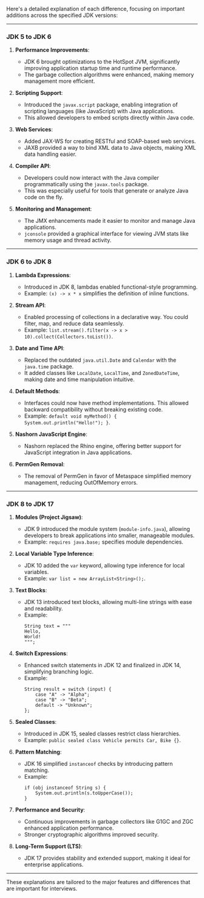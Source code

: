 Here's a detailed explanation of each difference, focusing on important additions across the specified JDK versions:

---

### **JDK 5 to JDK 6**
1. **Performance Improvements**:
   - JDK 6 brought optimizations to the HotSpot JVM, significantly improving application startup time and runtime performance.
   - The garbage collection algorithms were enhanced, making memory management more efficient.

2. **Scripting Support**:
   - Introduced the `javax.script` package, enabling integration of scripting languages (like JavaScript) with Java applications.
   - This allowed developers to embed scripts directly within Java code.

3. **Web Services**:
   - Added JAX-WS for creating RESTful and SOAP-based web services.
   - JAXB provided a way to bind XML data to Java objects, making XML data handling easier.

4. **Compiler API**:
   - Developers could now interact with the Java compiler programmatically using the `javax.tools` package.
   - This was especially useful for tools that generate or analyze Java code on the fly.

5. **Monitoring and Management**:
   - The JMX enhancements made it easier to monitor and manage Java applications.
   - `jconsole` provided a graphical interface for viewing JVM stats like memory usage and thread activity.

---

### **JDK 6 to JDK 8**
1. **Lambda Expressions**:
   - Introduced in JDK 8, lambdas enabled functional-style programming.
   - Example: `(x) -> x * x` simplifies the definition of inline functions.

2. **Stream API**:
   - Enabled processing of collections in a declarative way. You could filter, map, and reduce data seamlessly.
   - Example: `list.stream().filter(x -> x > 10).collect(Collectors.toList())`.

3. **Date and Time API**:
   - Replaced the outdated `java.util.Date` and `Calendar` with the `java.time` package.
   - It added classes like `LocalDate`, `LocalTime`, and `ZonedDateTime`, making date and time manipulation intuitive.

4. **Default Methods**:
   - Interfaces could now have method implementations. This allowed backward compatibility without breaking existing code.
   - Example: `default void myMethod() { System.out.println("Hello!"); }`.

5. **Nashorn JavaScript Engine**:
   - Nashorn replaced the Rhino engine, offering better support for JavaScript integration in Java applications.

6. **PermGen Removal**:
   - The removal of PermGen in favor of Metaspace simplified memory management, reducing OutOfMemory errors.

---

### **JDK 8 to JDK 17**
1. **Modules (Project Jigsaw)**:
   - JDK 9 introduced the module system (`module-info.java`), allowing developers to break applications into smaller, manageable modules.
   - Example: `requires java.base;` specifies module dependencies.

2. **Local Variable Type Inference**:
   - JDK 10 added the `var` keyword, allowing type inference for local variables.
   - Example: `var list = new ArrayList<String>();`.

3. **Text Blocks**:
   - JDK 13 introduced text blocks, allowing multi-line strings with ease and readability.
   - Example:
     ```
     String text = """
     Hello,
     World!
     """;
     ```

4. **Switch Expressions**:
   - Enhanced switch statements in JDK 12 and finalized in JDK 14, simplifying branching logic.
   - Example:
     ```
     String result = switch (input) {
         case "A" -> "Alpha";
         case "B" -> "Beta";
         default -> "Unknown";
     };
     ```

5. **Sealed Classes**:
   - Introduced in JDK 15, sealed classes restrict class hierarchies.
   - Example: `public sealed class Vehicle permits Car, Bike {}`.

6. **Pattern Matching**:
   - JDK 16 simplified `instanceof` checks by introducing pattern matching.
   - Example:
     ```
     if (obj instanceof String s) {
         System.out.println(s.toUpperCase());
     }
     ```

7. **Performance and Security**:
   - Continuous improvements in garbage collectors like G1GC and ZGC enhanced application performance.
   - Stronger cryptographic algorithms improved security.

8. **Long-Term Support (LTS)**:
   - JDK 17 provides stability and extended support, making it ideal for enterprise applications.

---

These explanations are tailored to the major features and differences that are important for interviews.